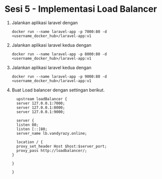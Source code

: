 # Sesi 5 - Implementasi Load Balancer

1. Jalankan aplikasi laravel dengan
     ```
     docker run --name laravel-app -p 7000:80 -d <username_docker_hub>/laravel-app:v1
     ```
2. Jalankan aplikasi laravel kedua dengan
     ```
     docker run --name laravel-app -p 8000:80 -d <username_docker_hub>/laravel-app:v1
     ```
3. Jalankan aplikasi laravel kedua dengan
     ```
     docker run --name laravel-app -p 9000:80 -d <username_docker_hub>/laravel-app:v1
     ```
4. Buat Load balancer dengan settingan berikut.

   ```
     upstream loadBalancer {
     server 127.0.0.1:7000;
     server 127.0.0.1:8000;
     server 127.0.0.1:9000;

     server {
     listen 80;
     listen [::]80;
     server_name lb.vandyrazy.online;

     location / {
     proxy_set_header Host $host:$server_port;
     proxy_pass http://loadbalancer/;
   }
   
   }

   }
   ```

